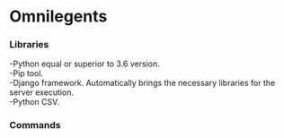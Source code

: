 # Omnilegents
### Libraries
-Python equal or superior to 3.6 version.  
-Pip tool.  
-Django framework. Automatically brings the necessary libraries for the server execution.  
-Python CSV.  
### Commands
